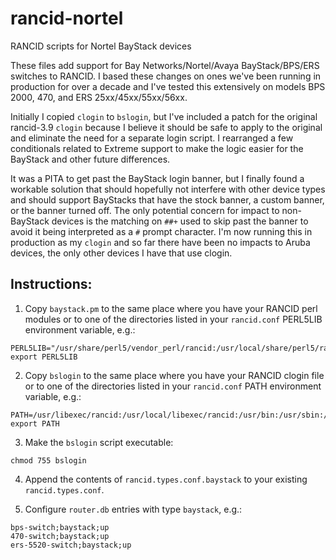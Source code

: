 # rancid-nortel
RANCID scripts for Nortel BayStack devices

These files add support for Bay Networks/Nortel/Avaya BayStack/BPS/ERS switches to RANCID.  I based these changes on ones we've been running in production for over a decade and I've tested this extensively on models BPS 2000, 470, and ERS 25xx/45xx/55xx/56xx.

Initially I copied `clogin` to `bslogin`, but I've included a patch for the original rancid-3.9 `clogin` because I believe it should be safe to apply to the original and eliminate the need for a separate login script.  I rearranged a few conditionals related to Extreme support to make the logic easier for the BayStack and other future differences.

It was a PITA to get past the BayStack login banner, but I finally found a workable solution that should hopefully not interfere with other device types and should support BayStacks that have the stock banner, a custom banner, or the banner turned off.  The only potential concern for impact to non-BayStack devices is the matching on `##+` used to skip past the banner to avoid it being interpreted as a `#` prompt character.  I'm now running this in production as my `clogin` and so far there have been no impacts to Aruba devices, the only other devices I have that use clogin.

## Instructions:

1. Copy `baystack.pm` to the same place where you have your RANCID perl modules or to one of the directories listed in your `rancid.conf` PERL5LIB environment variable, e.g.:

  ```
PERL5LIB="/usr/share/perl5/vendor_perl/rancid:/usr/local/share/perl5/rancid"; export PERL5LIB
  ```

2. Copy `bslogin` to the same place where you have your RANCID clogin file or to one of the directories listed in your `rancid.conf` PATH environment variable, e.g.:

  ```
PATH=/usr/libexec/rancid:/usr/local/libexec/rancid:/usr/bin:/usr/sbin:/usr/local/bin; export PATH
  ```
3. Make the `bslogin` script executable:

  ```
chmod 755 bslogin
  ```

4. Append the contents of `rancid.types.conf.baystack` to your existing `rancid.types.conf`.

5. Configure `router.db` entries with type `baystack`, e.g.:

  ```
bps-switch;baystack;up
470-switch;baystack;up
ers-5520-switch;baystack;up
  ```
